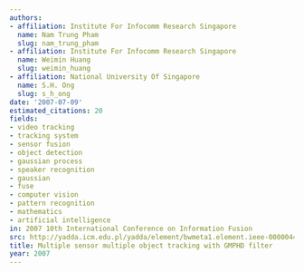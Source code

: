```yaml
---
authors:
- affiliation: Institute For Infocomm Research Singapore
  name: Nam Trung Pham
  slug: nam_trung_pham
- affiliation: Institute For Infocomm Research Singapore
  name: Weimin Huang
  slug: weimin_huang
- affiliation: National University Of Singapore
  name: S.H. Ong
  slug: s_h_ong
date: '2007-07-09'
estimated_citations: 20
fields:
- video tracking
- tracking system
- sensor fusion
- object detection
- gaussian process
- speaker recognition
- gaussian
- fuse
- computer vision
- pattern recognition
- mathematics
- artificial intelligence
in: 2007 10th International Conference on Information Fusion
src: http://yadda.icm.edu.pl/yadda/element/bwmeta1.element.ieee-000004408087
title: Multiple sensor multiple object tracking with GMPHD filter
year: 2007
---
```

